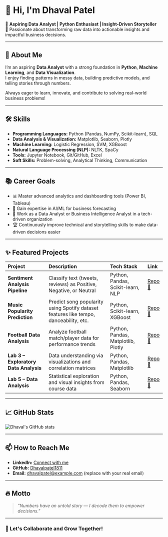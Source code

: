 # 👋 Hi, I'm Dhaval Patel

💼 **Aspiring Data Analyst | Python Enthusiast | Insight-Driven Storyteller**  
🔎 Passionate about transforming raw data into actionable insights and impactful business decisions.

---

## 🚀 About Me

I’m an aspiring **Data Analyst** with a strong foundation in **Python**, **Machine Learning**, and **Data Visualization**.  
I enjoy finding patterns in messy data, building predictive models, and telling stories through numbers.

Always eager to learn, innovate, and contribute to solving real-world business problems!

---

## 🛠️ Skills

- **Programming Languages:** Python (Pandas, NumPy, Scikit-learn), SQL
- **Data Analysis & Visualization:** Matplotlib, Seaborn, Plotly
- **Machine Learning:** Logistic Regression, SVM, XGBoost
- **Natural Language Processing (NLP):** NLTK, SpaCy
- **Tools:** Jupyter Notebook, Git/GitHub, Excel
- **Soft Skills:** Problem-solving, Analytical Thinking, Communication

---

## 📚 Career Goals

- 📊 Master advanced analytics and dashboarding tools (Power BI, Tableau)
- 🤖 Gain expertise in AI/ML for business forecasting
- 💼 Work as a Data Analyst or Business Intelligence Analyst in a tech-driven organization
- 🏆 Continuously improve technical and storytelling skills to make data-driven decisions easier

---

## ✨ Featured Projects

| Project | Description | Tech Stack | Link |
|:--------|:------------|:-----------|:-----|
| **Sentiment Analysis Pipeline** | Classify text (tweets, reviews) as Positive, Negative, or Neutral | Python, Pandas, Scikit-learn, NLP | [Repo 🔗](https://github.com/Dhavalpatel1811/sentiment-analysis-pipeline) |
| **Music Popularity Prediction** | Predict song popularity using Spotify dataset features like tempo, danceability, etc. | Python, Scikit-learn, XGBoost | [Repo 🔗](https://github.com/Dhavalpatel1811/Music-Popularity-Prediction) |
| **Football Data Analysis** | Analyze football match/player data for performance trends | Python, Pandas, Matplotlib, Plotly | [Repo 🔗](https://github.com/Dhavalpatel1811/Football_Analysis) |
| **Lab 3 – Exploratory Data Analysis** | Data understanding via visualizations and correlation matrices | Python, Pandas, Matplotlib | [Repo 🔗](https://github.com/Dhavalpatel1811/lab_3) |
| **Lab 5 – Data Analysis** | Statistical exploration and visual insights from course data | Python, Pandas, Seaborn | [Repo 🔗](https://github.com/Dhavalpatel1811/lab_5) |

---

## 📈 GitHub Stats

![Dhaval's GitHub stats](https://github-readme-stats.vercel.app/api?username=Dhavalpatel1811&show_icons=true&theme=default)

---

## 📫 How to Reach Me

- **LinkedIn:** [Connect with me](https://www.linkedin.com/)
- **GitHub:** [Dhavalpatel1811](https://github.com/Dhavalpatel1811)
- **Email:** dhavalpatel@example.com (replace with your real email)

---

## 🔥 Motto

> *"Numbers have an untold story — I decode them to empower decisions."*

---

### 🚀 Let's Collaborate and Grow Together!


